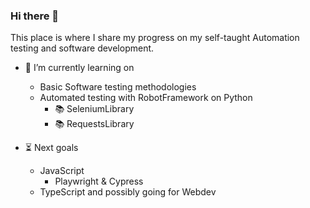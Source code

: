 ### Hi there 👋


This place is where I share my progress on my self-taught Automation testing and software development.


- 🔭 I’m currently learning on
   - Basic Software testing methodologies
   - Automated testing with RobotFramework on Python
      - 📚 SeleniumLibrary
      - 📚 RequestsLibrary
      
- ⏳ Next goals
   - JavaScript
     - Playwright & Cypress
   - TypeScript and possibly going for Webdev  
      



